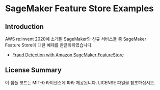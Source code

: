 # SageMaker Feature Store Examples

## Introduction
AWS re:Invent 2020에 소개된 SageMaker의 신규 서비스들 중 SageMaker Feature Store에 대한 예제를 한글화하였습니다.

- [Fraud Detection with Amazon SageMaker FeatureStore](sagemaker_featurestore_fraud_detection_python_sdk.ipynb)

## License Summary
이 샘플 코드는 MIT-0 라이센스에 따라 제공됩니다. LICENSE 파일을 참조하십시오.
